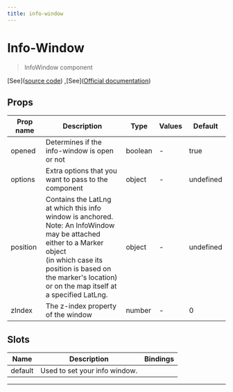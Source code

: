 ```yaml
---
title: info-window
---
```


  # Info-Window

  
  > InfoWindow component
  
  
  
  
  
  [See]([source code](/guide/info-window.html#source-code))
,[See]([Official documentation](https://developers.google.com/maps/documentation/javascript/infowindows))

  

  
## Props

  | Prop name     | Description | Type      | Values      | Default     |
  | ------------- | ----------- | --------- | ----------- | ----------- |
  | opened | Determines if the info-window is open or not | boolean | - | true |
| options | Extra options that you want to pass to the component | object | - | undefined |
| position | Contains the LatLng at which this info window is anchored.<br/>Note: An InfoWindow may be attached either to a Marker object<br/>(in which case its position is based on the marker's location)<br/>or on the map itself at a specified LatLng. | object | - | undefined |
| zIndex | The z-index property of the window | number | - | 0 |

  
  
  
  
## Slots

  | Name          | Description  | Bindings |
  | ------------- | ------------ | -------- |
  | default | Used to set your info window. |  |

  ---


  
  
